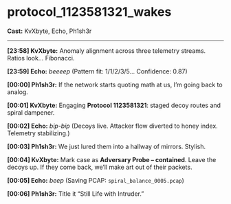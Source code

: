 # protocol_1123581321_wakes

**Cast:** KvXbyte, Echo, Ph1sh3r

---

**[23:58] KvXbyte:** Anomaly alignment across three telemetry streams. Ratios look… Fibonacci.

**[23:59] Echo:** *beeeep* (Pattern fit: 1/1/2/3/5… Confidence: 0.87)

**[00:00] Ph1sh3r:** If the network starts quoting math at us, I’m going back to analog.

**[00:01] KvXbyte:** Engaging **Protocol 1123581321**: staged decoy routes and spiral dampener.

**[00:02] Echo:** *bip-bip* (Decoys live. Attacker flow diverted to honey index. Telemetry stabilizing.)

**[00:03] Ph1sh3r:** We just lured them into a hallway of mirrors. Stylish.

**[00:04] KvXbyte:** Mark case as **Adversary Probe – contained**. Leave the decoys up. If they come back, we’ll make art out of their packets.

**[00:05] Echo:** *beep* (Saving PCAP: `spiral_balance_0005.pcap`)

**[00:06] Ph1sh3r:** Title it “Still Life with Intruder.”
